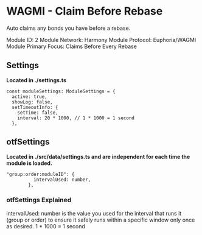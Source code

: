 # WAGMI - Claim Before Rebase
Auto claims any bonds you have before a rebase.

Module ID: 2
Module Network: Harmony
Module Protocol: Euphoria/WAGMI
Module Primary Focus: Claims Before Every Rebase

## Settings
**Located in ./settings.ts**
```
const moduleSettings: ModuleSettings = {
  active: true,
  showLog: false,
  setTimeoutInfo: {
    setTime: false,
    interval: 20 * 1000, // 1 * 1000 = 1 second
  },
```

## otfSettings
**Located in ./src/data/settings.ts and are independent for each time the module is loaded.**
```
"group:order:moduleID": {
          intervalUsed: number,
        },
```

### otfSettings Explained
intervalUsed: number is the value you used for the interval that runs it (group or order) to ensure it safely runs within a specific window only once as desired.  1 * 1000 = 1 second